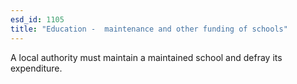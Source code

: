 ```yaml
---
esd_id: 1105
title: "Education -  maintenance and other funding of schools"
---
```


A local authority must maintain a maintained school and defray its expenditure.

